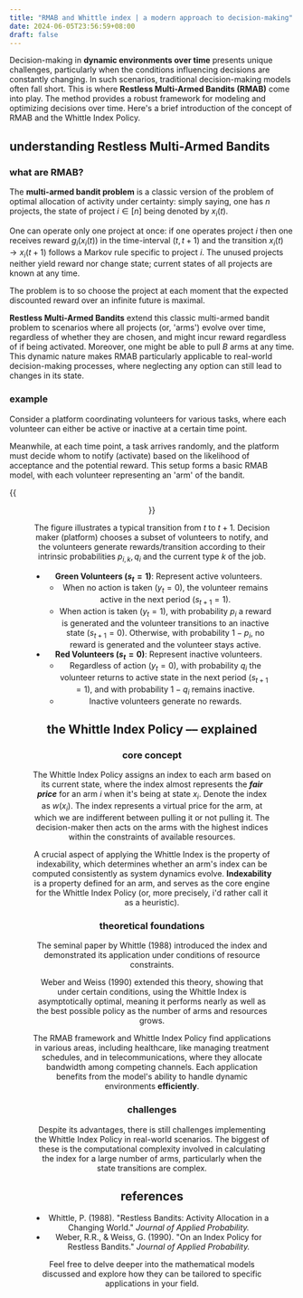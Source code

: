 ```yaml
---
title: "RMAB and Whittle index | a modern approach to decision-making"
date: 2024-06-05T23:56:59+08:00
draft: false
---
```


Decision-making in **dynamic environments over time** presents unique challenges, particularly when the conditions influencing decisions are constantly changing. In such scenarios, traditional decision-making models often fall short. This is where **Restless Multi-Armed Bandits (RMAB)** come into play. The method provides a robust framework for modeling and optimizing decisions over time. Here's a brief introduction of the concept of RMAB and the Whittle Index Policy.

## understanding Restless Multi-Armed Bandits
### what are RMAB?

The **multi-armed bandit problem** is a classic version of the problem of optimal allocation of activity under certainty: simply saying, one has $n$ projects, the state of project $i\in [n]$ being denoted by $x_i(t)$​.

One can operate only one project at once: if one operates project $i$ then one receives reward $g_i(x_i(t))$ in the time-interval $(t, t + 1)$ and the transition $x_i(t)\rightarrow x_i(t + 1)$ follows a Markov rule specific to project $i$. The unused projects neither yield reward nor change state; current states of all projects are known at any time. 

The problem is to so choose the project at each moment that the expected discounted reward over an infinite future is maximal.

**Restless Multi-Armed Bandits** extend this classic multi-armed bandit problem to scenarios where all projects (or, 'arms') evolve over time, regardless of whether they are chosen, and might incur reward regardless of if being activated. Moreover, one might be able to pull $B$ arms at any time. This dynamic nature makes RMAB particularly applicable to real-world decision-making processes, where neglecting any option can still lead to changes in its state.

### example
Consider a platform coordinating volunteers for various tasks, where each volunteer can either be active or inactive at a certain time point. 

Meanwhile, at each time point, a task arrives randomly, and the platform must decide whom to notify (activate) based on the likelihood of acceptance and the potential reward. This setup forms a basic RMAB model, with each volunteer representing an 'arm' of the bandit.

{{<figure align="center" src="/who_do_we_blame/RMAB_volunteer.jpeg" caption="the state transitions of volunteers based on actions and associated probabilities. Active volunteers ($s_t = 1$), when no action is taken ($y_t = 0$) remains active. If action is taken ($y_t = 1$), they might generate a reward w.p. $p_i$ and become inactive, or stay active without generating a reward. Inactive volunteer return to activity based on specific probabilities ($q_i$).">}}

The figure illustrates a typical transition from $t$ to $t + 1$. Decision maker (platform) chooses a subset of volunteers to notify, and the volunteers generate rewards/transition according to their intrinsic probabilities $p_{i, k}, q_i$ and the current type $k$ of the job.

- **Green Volunteers ($s_t = 1$)**: Represent active volunteers.
    - When no action is taken ($y_t = 0$), the volunteer remains active in the next period ($s_{t+1} = 1$).
    - When action is taken ($y_t = 1$), with probability $p_i$ a reward is generated and the volunteer transitions to an inactive state ($s_{t+1} = 0$). Otherwise, with probability $1 - p_i$, no reward is generated and the volunteer stays active.
- **Red Volunteers ($s_t = 0$)**: Represent inactive volunteers.
    - Regardless of action ($y_t = 0$), with probability $q_i$ the volunteer returns to active state in the next period ($s_{t+1} = 1$), and with probability $1 - q_i$​ remains inactive.
    - Inactive volunteers generate no rewards.

## the Whittle Index Policy –– explained
### core concept
The Whittle Index Policy assigns an index to each arm based on its current state, where the index almost represents the ***fair price*** for an arm $i$ when it's being at state $x_i$. Denote the index as $w(x_i)$. The index represents a virtual price for the arm, at which we are indifferent between pulling it or not pulling it. The decision-maker then acts on the arms with the highest indices within the constraints of available resources.

A crucial aspect of applying the Whittle Index is the property of indexability, which determines whether an arm's index can be computed consistently as system dynamics evolve. **Indexability** is a property defined for an arm, and serves as the core engine for the Whittle Index Policy (or, more precisely, i'd rather call it as a heuristic).

### theoretical foundations
The seminal paper by Whittle (1988) introduced the index and demonstrated its application under conditions of resource constraints. 

Weber and Weiss (1990) extended this theory, showing that under certain conditions, using the Whittle Index is asymptotically optimal, meaning it performs nearly as well as the best possible policy as the number of arms and resources grows.

The RMAB framework and Whittle Index Policy find applications in various areas, including healthcare, like managing treatment schedules, and in telecommunications, where they allocate bandwidth among competing channels. Each application benefits from the model's ability to handle dynamic environments **efficiently**.

### challenges
Despite its advantages, there is still challenges implementing the Whittle Index Policy in real-world scenarios. The biggest of these is the computational complexity involved in calculating the index for a large number of arms, particularly when the state transitions are complex.

## references
- Whittle, P. (1988). "Restless Bandits: Activity Allocation in a Changing World." *Journal of Applied Probability.*
- Weber, R.R., & Weiss, G. (1990). "On an Index Policy for Restless Bandits." *Journal of Applied Probability.*

Feel free to delve deeper into the mathematical models discussed and explore how they can be tailored to specific applications in your field.